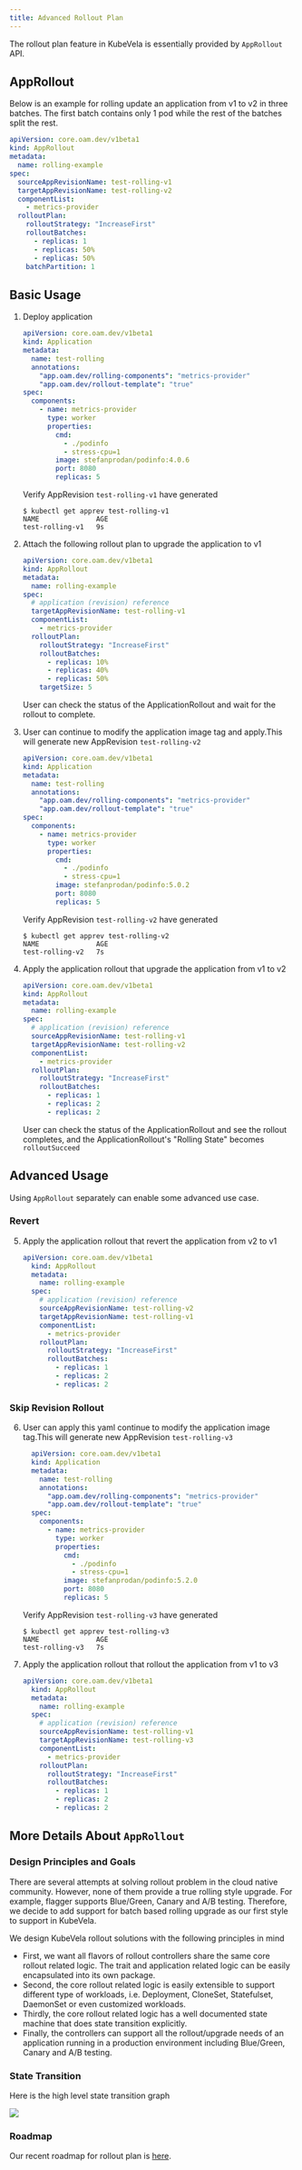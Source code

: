 ```yaml
---
title: Advanced Rollout Plan
---
```


The rollout plan feature in KubeVela is essentially provided by `AppRollout` API.

## AppRollout

Below is an example for rolling update an application from v1 to v2 in three batches. The
first batch contains only 1 pod while the rest of the batches split the rest.

```yaml
apiVersion: core.oam.dev/v1beta1
kind: AppRollout
metadata:
  name: rolling-example
spec:
  sourceAppRevisionName: test-rolling-v1
  targetAppRevisionName: test-rolling-v2
  componentList:
    - metrics-provider
  rolloutPlan:
    rolloutStrategy: "IncreaseFirst"
    rolloutBatches:
      - replicas: 1
      - replicas: 50%
      - replicas: 50%
    batchPartition: 1
```

## Basic Usage

1. Deploy application
    ```yaml
    apiVersion: core.oam.dev/v1beta1
    kind: Application
    metadata:
      name: test-rolling
      annotations:
        "app.oam.dev/rolling-components": "metrics-provider"
        "app.oam.dev/rollout-template": "true"
    spec:
      components:
        - name: metrics-provider
          type: worker
          properties:
            cmd:
              - ./podinfo
              - stress-cpu=1
            image: stefanprodan/podinfo:4.0.6
            port: 8080
            replicas: 5
    ```
    Verify AppRevision `test-rolling-v1` have generated
    ```shell
    $ kubectl get apprev test-rolling-v1
    NAME              AGE
    test-rolling-v1   9s
    ```

2. Attach the following rollout plan to upgrade the application to v1
    ```yaml
    apiVersion: core.oam.dev/v1beta1
    kind: AppRollout
    metadata:
      name: rolling-example
    spec:
      # application (revision) reference
      targetAppRevisionName: test-rolling-v1
      componentList:
        - metrics-provider
      rolloutPlan:
        rolloutStrategy: "IncreaseFirst"
        rolloutBatches:
          - replicas: 10%
          - replicas: 40%
          - replicas: 50%
        targetSize: 5
    ```
    User can check the status of the ApplicationRollout and wait for the rollout to complete.

3. User can continue to modify the application image tag and apply.This will generate new AppRevision `test-rolling-v2`
    ```yaml
    apiVersion: core.oam.dev/v1beta1
    kind: Application
    metadata:
      name: test-rolling
      annotations:
        "app.oam.dev/rolling-components": "metrics-provider"
        "app.oam.dev/rollout-template": "true"
    spec:
      components:
        - name: metrics-provider
          type: worker
          properties:
            cmd:
              - ./podinfo
              - stress-cpu=1
            image: stefanprodan/podinfo:5.0.2
            port: 8080
            replicas: 5
    ```

    Verify AppRevision `test-rolling-v2` have generated
    ```shell
    $ kubectl get apprev test-rolling-v2
    NAME              AGE
    test-rolling-v2   7s
    ```

4. Apply the application rollout that upgrade the application from v1 to v2
    ```yaml
    apiVersion: core.oam.dev/v1beta1
    kind: AppRollout
    metadata:
      name: rolling-example
    spec:
      # application (revision) reference
      sourceAppRevisionName: test-rolling-v1
      targetAppRevisionName: test-rolling-v2
      componentList:
        - metrics-provider
      rolloutPlan:
        rolloutStrategy: "IncreaseFirst"
        rolloutBatches:
          - replicas: 1
          - replicas: 2
          - replicas: 2
    ```
    User can check the status of the ApplicationRollout and see the rollout completes, and the
    ApplicationRollout's "Rolling State" becomes `rolloutSucceed`

## Advanced Usage

Using `AppRollout` separately can enable some advanced use case.

### Revert

5. Apply the application rollout that revert the application from v2 to v1

    ```yaml
    apiVersion: core.oam.dev/v1beta1
      kind: AppRollout
      metadata:
        name: rolling-example
      spec:
        # application (revision) reference
        sourceAppRevisionName: test-rolling-v2
        targetAppRevisionName: test-rolling-v1
        componentList:
          - metrics-provider
        rolloutPlan:
          rolloutStrategy: "IncreaseFirst"
          rolloutBatches:
            - replicas: 1
            - replicas: 2
            - replicas: 2
    ```

### Skip Revision Rollout

6. User can apply this yaml continue to modify the application image tag.This will generate new AppRevision `test-rolling-v3`
    ```yaml
      apiVersion: core.oam.dev/v1beta1
      kind: Application
      metadata:
        name: test-rolling
        annotations:
          "app.oam.dev/rolling-components": "metrics-provider"
          "app.oam.dev/rollout-template": "true"
      spec:
        components:
          - name: metrics-provider
            type: worker
            properties:
              cmd:
                - ./podinfo
                - stress-cpu=1
              image: stefanprodan/podinfo:5.2.0
              port: 8080
              replicas: 5
    ```

    Verify AppRevision `test-rolling-v3` have generated
    ```shell
    $ kubectl get apprev test-rolling-v3
    NAME              AGE
    test-rolling-v3   7s
    ```

7. Apply the application rollout that rollout the application from v1 to v3
    ```yaml
    apiVersion: core.oam.dev/v1beta1
      kind: AppRollout
      metadata:
        name: rolling-example
      spec:
        # application (revision) reference
        sourceAppRevisionName: test-rolling-v1
        targetAppRevisionName: test-rolling-v3
        componentList:
          - metrics-provider
        rolloutPlan:
          rolloutStrategy: "IncreaseFirst"
          rolloutBatches:
            - replicas: 1
            - replicas: 2
            - replicas: 2
    ```

## More Details About `AppRollout`

### Design Principles and Goals

There are several attempts at solving rollout problem in the cloud native community. However, none
of them provide a true rolling style upgrade. For example, flagger supports Blue/Green, Canary
and A/B testing. Therefore, we decide to add support for batch based rolling upgrade as
our first style to support in KubeVela.

We design KubeVela rollout solutions with the following principles in mind
- First, we want all flavors of rollout controllers share the same core rollout
  related logic. The trait and application related logic can be easily encapsulated into its own
  package.
- Second, the core rollout related logic is easily extensible to support different type of
  workloads, i.e. Deployment, CloneSet, Statefulset, DaemonSet or even customized workloads.
- Thirdly, the core rollout related logic has a well documented state machine that
  does state transition explicitly.
- Finally, the controllers can support all the rollout/upgrade needs of an application running
  in a production environment including Blue/Green, Canary and A/B testing.

### State Transition
Here is the high level state transition graph

![](../../resources/approllout-status-transition.jpg)

### Roadmap

Our recent roadmap for rollout plan is [here](./roadmap).
